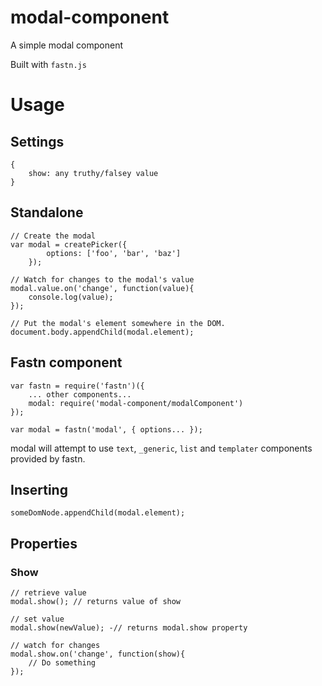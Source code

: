# modal-component

A simple modal component

Built with `fastn.js`

# Usage

## Settings

```
{
    show: any truthy/falsey value
}
```

## Standalone

```
// Create the modal
var modal = createPicker({
        options: ['foo', 'bar', 'baz']
    });

// Watch for changes to the modal's value
modal.value.on('change', function(value){
    console.log(value);
});

// Put the modal's element somewhere in the DOM.
document.body.appendChild(modal.element);
```

## Fastn component

```
var fastn = require('fastn')({
    ... other components...
    modal: require('modal-component/modalComponent')
});

var modal = fastn('modal', { options... });
```

modal will attempt to use `text`, `_generic`, `list` and `templater` components provided by fastn.

## Inserting

```
someDomNode.appendChild(modal.element);
```

## Properties

### Show

```
// retrieve value
modal.show(); // returns value of show

// set value
modal.show(newValue); -// returns modal.show property

// watch for changes
modal.show.on('change', function(show){
    // Do something
});
```